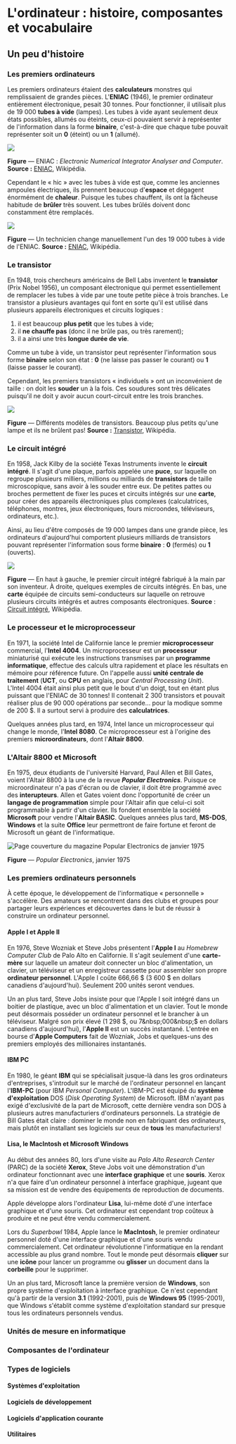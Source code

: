 # L'ordinateur : histoire, composantes et vocabulaire

## Un peu d'histoire

### Les premiers ordinateurs

Les premiers ordinateurs étaient des **calculateurs** monstres qui remplissaient de grandes pièces. L'**ENIAC** \(1946\), le premier ordinateur entièrement électronique, pesait 30 tonnes. Pour fonctionner, il utilisait plus de 19 000 **tubes à vide** \(lampes\). Les tubes à vide ayant seulement deux états possibles, allumés ou éteints, ceux-ci pouvaient servir à représenter de l'information dans la forme **binaire**, c'est-à-dire que chaque tube pouvait représenter soit un **0** \(éteint\) ou un **1** \(allumé\).

![](/assets/ENIAC.png)

**Figure** — ENIAC : _Electronic Numerical Integrator Analyser and Computer_. **Source :** [ENIAC](https://fr.wikipedia.org/wiki/ENIAC "Lien vers l&apos;article « ENIAC » sur Wikipédia"), Wikipédia.

Cependant le « hic » avec les tubes à vide est que, comme les anciennes ampoules électriques, ils prennent beaucoup d'**espace** et dégagent énormément de **chaleur**. Puisque les tubes chauffent, ils ont la fâcheuse habitude de **brûler** très souvent. Les tubes brûlés doivent donc constamment être remplacés.

![](/assets/ENIAC-technicien.png)

**Figure** — Un technicien change manuellement l'un des 19 000 tubes à vide de l'ENIAC. **Source :** [ENIAC](https://fr.wikipedia.org/wiki/ENIAC "Lien vers l&apos;article « ENIAC » sur Wikipédia"), Wikipédia.

### Le transistor

En 1948, trois chercheurs américains de Bell Labs inventent le **transistor** \(Prix Nobel 1956\), un composant électronique qui permet essentiellement de remplacer les tubes à vide par une toute petite pièce à trois branches. Le transistor a plusieurs avantages qui font en sorte qu'il est utilisé dans plusieurs appareils électroniques et circuits logiques :

1. il est beaucoup **plus petit** que les tubes à vide;
2. il **ne chauffe pas** \(donc il ne brûle pas, ou très rarement\);
3. il a ainsi une très **longue durée de vie**.

Comme un tube à vide, un transistor peut représenter l'information sous forme **binaire** selon son état : **0** \(ne laisse pas passer le courant\) ou **1** \(laisse passer le courant\).

Cependant, les premiers transistors « individuels » ont un inconvénient de taille : on doit les **souder** un à la fois. Ces soudures sont très délicates puisqu'il ne doit y avoir aucun court-circuit entre les trois branches.

![](https://upload.wikimedia.org/wikipedia/commons/thumb/5/5a/Transistors.agr.jpg/800px-Transistors.agr.jpg)

**Figure** — Différents modèles de transistors. Beaucoup plus petits qu'une lampe et ils ne brûlent pas! **Source :** [Transistor](https://fr.wikipedia.org/wiki/Transistor "Lien vers l&apos;article « Transistor » sur Wikipédia"), Wikipédia.

### Le circuit intégré

En 1958, Jack Kilby de la société Texas Instruments invente le **circuit intégré**. Il s'agit d'une plaque, parfois appelée une **puce**, sur laquelle on regroupe plusieurs milliers, millions ou milliards de **transistors** de taille microscopique, sans avoir à les souder entre eux. De petites pattes ou broches permettent de fixer les puces et circuits intégrés sur une **carte**, pour créer des appareils électroniques plus complexes \(calculatrices, téléphones, montres, jeux électroniques, fours microondes, téléviseurs, ordinateurs, etc.\).

Ainsi, au lieu d'être composés de 19&nbsp;000 lampes dans une grande pièce, les ordinateurs d'aujourd'hui comportent plusieurs milliards de transistors pouvant représenter l'information sous forme **binaire** : **0** \(fermés\) ou **1** \(ouverts\).

![](/assets/circuit-integre.png)

**Figure** — En haut à gauche, le premier circuit intégré fabriqué à la main par son inventeur. À droite, quelques exemples de circuits intégrés. En bas, une **carte** équipée de circuits semi-conducteurs sur laquelle on retrouve plusieurs circuits intégrés et autres composants électroniques. **Source** : [Circuit intégré](https://fr.wikipedia.org/wiki/Circuit_intégré "Lien vers l&apos;article « Circuit intégré » sur Wikipédia"), Wikipédia.

### Le processeur et le microprocesseur

En 1971, la société Intel de Californie lance le premier **microprocesseur** commercial, l'**Intel 4004**. Un microprocesseur est un **processeur** miniaturisé qui exécute les instructions transmises par un **programme informatique**, effectue des calculs ultra rapidement et place les résultats en mémoire pour référence future. On l'appelle aussi **unité centrale de traitement** \(**UCT**, ou **CPU** en anglais, pour _Central Processing Unit_\). L'Intel&nbsp;4004 était ainsi plus petit que le bout d'un doigt, tout en étant plus puissant que l'ENIAC de 30 tonnes! Il contenait 2&nbsp;300 transistors et pouvait réaliser plus de 90&nbsp;000 opérations par seconde... pour la modique somme de 200&nbsp;$. Il a surtout servi à produire des **calculatrices**.

Quelques années plus tard, en 1974, Intel lance un microprocesseur qui change le monde, l'**Intel 8080**. Ce microprocesseur est à l'origine des premiers **microordinateurs**, dont l'**Altair 8800**.

### L'Altair 8800 et Microsoft

En 1975, deux étudiants de l'université Harvard, Paul Allen et Bill Gates, voient l'Altair 8800 à la une de la revue _**Popular Electronics**_. Puisque ce microordinateur n'a pas d'écran ou de clavier, il doit être programmé avec des **interupteurs**. Allen et Gates voient donc l'opportunité de créer un **langage de programmation** simple pour l'Altair afin que celui-ci soit programmable à partir d'un clavier. Ils fondent ensemble la société **Microsoft** pour vendre l'**Altair BASIC**. Quelques années plus tard, **MS-DOS**, **Windows** et la suite **Office** leur permettront de faire fortune et feront de Microsoft un géant de l'informatique.

![Page couverture du magazine Popular Electronics de janvier 1975](https://upload.wikimedia.org/wikipedia/en/c/cb/Popular_Electronics_Cover_Jan_1975.jpg)

**Figure** — _Popular Electronics_, janvier 1975

### Les premiers ordinateurs personnels

À cette époque, le développement de l'informatique «&nbsp;personnelle&nbsp;» s'accélère. Des amateurs se rencontrent dans des clubs et groupes pour partager leurs expériences et découvertes dans le but de réussir à construire un ordinateur personnel.

#### Apple I et Apple II

En 1976, Steve Wozniak et Steve Jobs présentent l'**Apple I** au _Homebrew Computer Club_ de Palo Alto en Californie. Il s'agit seulement d'une **carte-mère** sur laquelle un amateur doit connecter un bloc d'alimentation, un clavier, un téléviseur et un enregistreur cassette pour assembler son propre **ordinateur personnel**. L'Apple I coûte 666,66&nbsp;$ (3&nbsp;600&nbsp;$ en dollars canadiens d'aujourd'hui). Seulement 200 unités seront vendues.

Un an plus tard, Steve Jobs insiste pour que l'Apple I soit intégré dans un boitier de plastique, avec un bloc d'alimentation et un clavier. Tout le monde peut désormais posséder un ordinateur personnel et le brancher à un téléviseur. Malgré son prix élevé (1&nbsp;298&nbsp;$, ou 7&nbsp;000&nbsp;$ en dollars canadiens d'aujourd'hui), l'**Apple II** est un succès instantané. L'entrée en bourse d'**Apple Computers** fait de Wozniak, Jobs et quelques-uns des premiers employés des millionaires instantanés.

#### IBM PC

En 1980, le géant **IBM** qui se spécialisait jusque-là dans les gros ordinateurs d'entreprises, s'introduit sur le marché de l'ordinateur personnel en lançant l'**IBM-PC** (pour IBM _Personal Computer_). L'IBM-PC est équipé du **système d'exploitation** DOS (_Disk Operating System_) de Microsoft. IBM n'ayant pas exigé d'exclusivité de la part de Microsoft, cette dernière vendra son DOS à plusieurs autres manufacturiers d'ordinateurs personnels. La stratégie de Bill Gates était claire : dominer le monde non en fabriquant des ordinateurs, mais plutôt en installant ses logiciels sur ceux de **tous** les manufacturiers!

#### Lisa, le MacIntosh et Microsoft Windows

Au début des années 80, lors d'une visite au _Palo Alto Research Center_ (PARC) de la société **Xerox**, Steve Jobs voit une démonstration d'un ordinateur fonctionnant avec une **interface graphique** et une **souris**. Xerox n'a que faire d'un ordinateur personnel à interface graphique, jugeant que sa mission est de vendre des équipements de reproduction de documents.

Apple développe alors l'ordinateur **Lisa**, lui-même doté d'une interface graphique et d'une souris. Cet ordinateur est cependant trop coûteux à produire et ne peut être vendu commercialement.

Lors du _Superbowl_ 1984, Apple lance le **MacIntosh**, le premier ordinateur personnel doté d'une interface graphique et d'une souris vendu commercialement. Cet ordinateur révolutionne l'informatique en la rendant accessible au plus grand nombre. Tout le monde peut désormais **cliquer** sur une **icône** pour lancer un programme ou **glisser** un document dans la **corbeille** pour le supprimer.

Un an plus tard, Microsoft lance la première version de **Windows**, son propre système d'exploitation à interface graphique. Ce n'est cependant qu'à partir de la version **3.1** (1992-2001), puis de **Windows&nbsp;95** (1995-2001), que Windows s'établit comme système d'exploitation standard sur presque tous les ordinateurs personnels vendus.

### Unités de mesure en informatique

### Composantes de l'ordinateur

### Types de logiciels

#### Systèmes d'exploitation

#### Logiciels de développement

#### Logiciels d'application courante

#### Utilitaires



